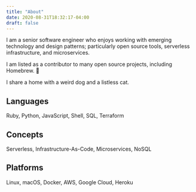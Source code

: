 ```yaml
---
title: "About"
date: 2020-08-31T18:32:17-04:00
draft: false
---
```


I am a senior software engineer who enjoys working with emerging technology and design patterns; particularly open source tools, serverless infrastructure, and microservices.

I am listed as a contributor to many open source projects, including Homebrew. 🍺

I share a home with a weird dog and a listless cat.

## Languages

Ruby, Python, JavaScript, Shell, SQL, Terraform

## Concepts

Serverless, Infrastructure-As-Code, Microservices, NoSQL

## Platforms

Linux, macOS, Docker, AWS, Google Cloud, Heroku
